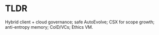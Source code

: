 # TLDR
Hybrid client + cloud governance; safe AutoEvolve; CSX for scope growth; anti-entropy memory; CoID/VCs; Ethics VM.
